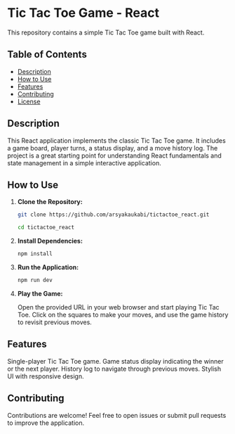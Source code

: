 # Tic Tac Toe Game - React

This repository contains a simple Tic Tac Toe game built with React.

## Table of Contents

- [Description](#description)
- [How to Use](#how-to-use)
- [Features](#features)
- [Contributing](#contributing)
- [License](#license)

## Description

This React application implements the classic Tic Tac Toe game. It includes a game board, player turns, a status display, and a move history log. The project is a great starting point for understanding React fundamentals and state management in a simple interactive application.

## How to Use

1. **Clone the Repository:**

   ```bash
   git clone https://github.com/arsyakaukabi/tictactoe_react.git

   cd tictactoe_react
   ```

2. **Install Dependencies:**
   ```bash
   npm install
   ```
3. **Run the Application:**
   ```bash
   npm run dev
   ```
4. **Play the Game:**

   Open the provided URL in your web browser and start playing Tic Tac Toe. Click on the squares to make your moves, and use the game history to revisit previous moves.

## Features

Single-player Tic Tac Toe game.
Game status display indicating the winner or the next player.
History log to navigate through previous moves.
Stylish UI with responsive design.

## Contributing

Contributions are welcome! Feel free to open issues or submit pull requests to improve the application.
